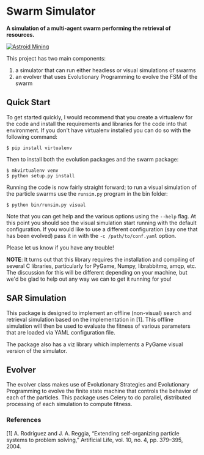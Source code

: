 Swarm Simulator
===============
**A simulation of a multi-agent swarm performing the retrieval of resources.**

[![Astroid Mining][astroid_mining.jpg]][astroid_mining.jpg]

This project has two main components:

1. a simulator that can run either headless or visual simulations of swarms
2. an evolver that uses Evolutionary Programming to evolve the FSM of the swarm

## Quick Start ##

To get started quickly, I would recommend that you create a virtualenv for the code and install the requirements and libraries for the code into that environment. If you don't have virtualenv installed you can do so with the following command:

    $ pip install virtualenv

Then to install both the evolution packages and the swarm package:

    $ mkvirtualenv venv
    $ python setup.py install

Running the code is now fairly straight forward; to run a visual simulation of the particle swarms use the `runsim.py` program in the bin folder:

    $ python bin/runsim.py visual

Note that you can get help and the various options using the `--help` flag. At this point you should see the visual simulation start running with the default configuration. If you would like to use a different configuration (say one that has been evolved) pass it in with the `-c /path/to/conf.yaml` option.

Please let us know if you have any trouble!

**NOTE**: It turns out that this library requires the installation and compiling of several C libraries, particularly for PyGame, Numpy, librabbitmq, amqp, etc. The discussion for this will be different depending on your machine, but we'd be glad to help out any way we can to get it running for you!

## SAR Simulation ##
This package is designed to implement an offline (non-visual) search and retrieval simulation based on the implementation in [1]. This offline simulation will then be used to evaluate the fitness of various parameters that are loaded via YAML configuration file.

The package also has a viz library which implements a PyGame visual version of the simulator.

## Evolver ##

The evolver class makes use of Evolutionary Strategies and Evolutionary Programming to evolve the finite state machine that controls the behavior of each of the particles. This package uses Celery to do parallel, distributed processing of each simulation to compute fitness.

### References ###

[1] A. Rodríguez and J. A. Reggia, “Extending self-organizing particle systems to problem solving,” Artificial Life, vol. 10, no. 4, pp. 379–395, 2004.

<!-- References -->
[astroid_mining.jpg]: http://static.ddmcdn.com/gif/blogs/6a00d8341bf67c53ef0168eaa8f840970c-800wi.jpg
